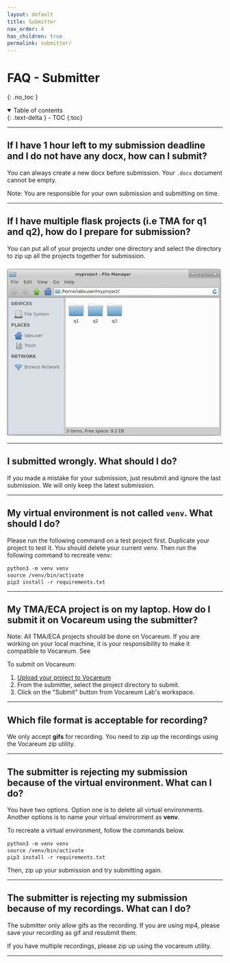 ```yaml
---
layout: default
title: Submitter
nav_order: 4
has_children: true
permalink: submitter/
---
```

# FAQ - Submitter
{: .no_toc }

<details open markdown="block">
  <summary>
    Table of contents
  </summary>
  {: .text-delta }
- TOC
{:toc}
</details>

---

## If I have 1 hour left to my submission deadline and I do not have any docx, how can I submit?

You can always create a new docx before submission. Your `.docx` document cannot be empty. 

Note: You are responsible for your own submission and submitting on time.

---

## If I have multiple flask projects (i.e TMA for q1 and q2), how do I prepare for submission?

You can put all of your projects under one directory and select the directory to zip up all the projects together for submission. 

![Multiple projects](images/multiple-qns.png)

---

## I submitted wrongly. What should I do?

If you made a mistake for your submission, just resubmit and ignore the last submission. We will only keep the latest submission. 

---

## My virtual environment is not called `venv`. What should I do?

Please run the following command on a test project first. Duplicate your project to test it. You should delete your current venv. Then run the following command to recreate venv:
```
python3 -m venv venv
source /venv/bin/activate
pip3 install -r requirements.txt
```

---

## My TMA/ECA project is on my laptop. How do I submit it on Vocareum using the submitter?

Note: All TMA/ECA projects should be done on Vocareum. If you are working on your local machine, it is your responsibility to make it compatible to Vocareum. See <insert link to state that all work should be done on vocareum>

To submit on Vocareum:
1. [Upload your project to Vocareum](#3-how-do-i-upload-my-project-to-vocareum)
2. From the submitter, select the project directory to submit.
3. Click on the "Submit" button from Vocareum Lab's workspace.

---
  
## Which file format is acceptable for recording?

We only accept **gifs** for recording. You need to zip up the recordings using the Vocareum zip utility.

  
---
  
## The submitter is rejecting my submission because of the virtual environment. What can I do? 

You have two options. Option one is to delete all virtual environments. Another options is to name your virtual environment as **venv**. 

To recreate a virtual environment, follow the commands below. 
```
python3 -m venv venv
source /venv/bin/activate
pip3 install -r requirements.txt
```
  
Then, zip up your submission and try submitting again. 
  
---

## The submitter is rejecting my submission because of my recordings. What can I do? 
  
The submitter only allow gifs as the recording. If you are using mp4, please save your recording as gif and resubmit them.

If you have multiple recordings, please zip up using the vocareum utility. 
  
---